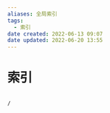 ```yaml
---
aliases: 全局索引
tags:
  - 索引
date created: 2022-06-13 09:07
date updated: 2022-06-20 13:55
---
```


# 索引

```ActivityHistory

/

```
